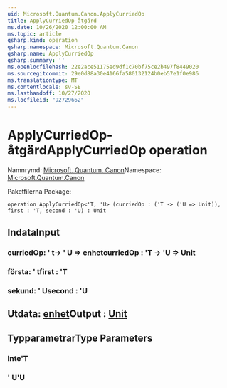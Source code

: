 ```yaml
---
uid: Microsoft.Quantum.Canon.ApplyCurriedOp
title: ApplyCurriedOp-åtgärd
ms.date: 10/26/2020 12:00:00 AM
ms.topic: article
qsharp.kind: operation
qsharp.namespace: Microsoft.Quantum.Canon
qsharp.name: ApplyCurriedOp
qsharp.summary: ''
ms.openlocfilehash: 22e2ace51175ed9df1c70bf75ce2b497f8449020
ms.sourcegitcommit: 29e0d88a30e4166fa580132124b0eb57e1f0e986
ms.translationtype: MT
ms.contentlocale: sv-SE
ms.lasthandoff: 10/27/2020
ms.locfileid: "92729662"
---
```

# <a name="applycurriedop-operation"></a><span data-ttu-id="a024e-102">ApplyCurriedOp-åtgärd</span><span class="sxs-lookup"><span data-stu-id="a024e-102">ApplyCurriedOp operation</span></span>

<span data-ttu-id="a024e-103">Namnrymd: [Microsoft. Quantum. Canon](xref:Microsoft.Quantum.Canon)</span><span class="sxs-lookup"><span data-stu-id="a024e-103">Namespace: [Microsoft.Quantum.Canon](xref:Microsoft.Quantum.Canon)</span></span>

<span data-ttu-id="a024e-104">Paketfilerna [](https://nuget.org/packages/)</span><span class="sxs-lookup"><span data-stu-id="a024e-104">Package: [](https://nuget.org/packages/)</span></span>




```qsharp
operation ApplyCurriedOp<'T, 'U> (curriedOp : ('T -> ('U => Unit)), first : 'T, second : 'U) : Unit
```


## <a name="input"></a><span data-ttu-id="a024e-105">Indata</span><span class="sxs-lookup"><span data-stu-id="a024e-105">Input</span></span>

### <a name="curriedop--t---u--unit"></a><span data-ttu-id="a024e-106">curriedOp: ' t-> ' U => [enhet](xref:microsoft.quantum.lang-ref.unit)</span><span class="sxs-lookup"><span data-stu-id="a024e-106">curriedOp : 'T -> 'U => [Unit](xref:microsoft.quantum.lang-ref.unit)</span></span> 




### <a name="first--t"></a><span data-ttu-id="a024e-107">första: ' t</span><span class="sxs-lookup"><span data-stu-id="a024e-107">first : 'T</span></span>




### <a name="second--u"></a><span data-ttu-id="a024e-108">sekund: ' U</span><span class="sxs-lookup"><span data-stu-id="a024e-108">second : 'U</span></span>





## <a name="output--unit"></a><span data-ttu-id="a024e-109">Utdata: [enhet](xref:microsoft.quantum.lang-ref.unit)</span><span class="sxs-lookup"><span data-stu-id="a024e-109">Output : [Unit](xref:microsoft.quantum.lang-ref.unit)</span></span>



## <a name="type-parameters"></a><span data-ttu-id="a024e-110">Typparametrar</span><span class="sxs-lookup"><span data-stu-id="a024e-110">Type Parameters</span></span>

### <a name="t"></a><span data-ttu-id="a024e-111">Inte</span><span class="sxs-lookup"><span data-stu-id="a024e-111">'T</span></span>


### <a name="u"></a><span data-ttu-id="a024e-112">' U</span><span class="sxs-lookup"><span data-stu-id="a024e-112">'U</span></span>

